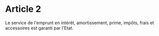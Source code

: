 # Article 2

Le service de l'emprunt en intérêt, amortissement, prime, impôts, frais et accessoires est garanti par l'Etat.

